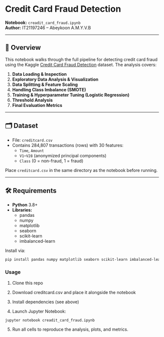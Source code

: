 # Credit Card Fraud Detection

**Notebook:** `creadit_card_fraud.ipynb`  
**Author:** IT21197246 – Abeykoon A.M.Y.V.B

---

## 📖 Overview

This notebook walks through the full pipeline for detecting credit card fraud using the Kaggle [Credit Card Fraud Detection](https://www.kaggle.com/mlg-ulb/creditcardfraud) dataset. The analysis covers:

1. **Data Loading & Inspection**  
2. **Exploratory Data Analysis & Visualization**  
3. **Data Splitting & Feature Scaling**  
4. **Handling Class Imbalance (SMOTE)**  
5. **Training & Hyperparameter Tuning (Logistic Regression)**  
6. **Threshold Analysis**  
7. **Final Evaluation Metrics**  

---

## 🗂 Dataset

- File: `creditcard.csv`  
- Contains 284,807 transactions (rows) with 30 features:  
  - `Time`, `Amount`  
  - `V1`–`V28` (anonymized principal components)  
  - `Class` (0 = non-fraud, 1 = fraud)  

Place `creditcard.csv` in the same directory as the notebook before running.

---

## 🛠️ Requirements

- **Python** 3.8+  
- **Libraries:**  
  - pandas  
  - numpy  
  - matplotlib  
  - seaborn  
  - scikit-learn  
  - imbalanced-learn  

Install via:

```bash
pip install pandas numpy matplotlib seaborn scikit-learn imbalanced-learn

```

### Usage

1. Clone this repo

2. Download creditcard.csv and place it alongside the notebook

3. Install dependencies (see above)

4. Launch Jupyter Notebook:

```bash
jupyter notebook creadit_card_fraud.ipynb
```

5. Run all cells to reproduce the analysis, plots, and metrics.


